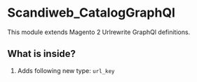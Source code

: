# Scandiweb_CatalogGraphQl
This module extends Magento 2 Urlrewrite GraphQl definitions.

## What is inside?
1. Adds following new type: `url_key`